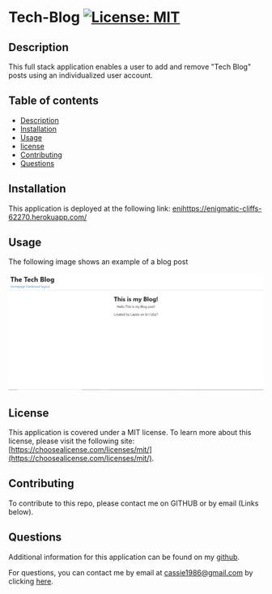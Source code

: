 # Tech-Blog [![License: MIT](https://img.shields.io/badge/License-MIT-yellow.svg)](https://opensource.org/licenses/MIT) 

## Description
This full stack application enables a user to add and remove "Tech Blog" posts using an individualized user account.

## Table of contents
- [Description](#Description)
- [Installation](#Installation)
- [Usage](#Usage)
- [license](#license) 
- [Contributing](#Contributing)
- [Questions](#Questions)

## Installation
This application is deployed at the following link: [enihttps://enigmatic-cliffs-62270.herokuapp.com/](https://enigmatic-cliffs-62270.herokuapp.com/)

## Usage

The following image shows an example of a blog post

![blog image](public/Images/blog_img.PNG)

## License

This application is covered under a MIT license. 
To learn more about this license, please visit the following site: [https://choosealicense.com/licenses/mit/](https://choosealicense.com/licenses/mit/).

## Contributing
To contribute to this repo, please contact me on GITHUB or by email (Links below).

## Questions
Additional information for this application can be found on my [github](https://www.github.com/cassiep1986?tab=repositories/).

For questions, you can contact me by email at cassie1986@gmail.com by clicking [here](mailto:cassiep1986@gmail.com).

